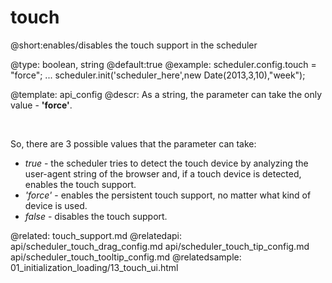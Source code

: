 touch
=============
@short:enables/disables the touch support in the scheduler
	

@type: boolean, string
@default:true
@example:
scheduler.config.touch = "force";
...
scheduler.init('scheduler_here',new Date(2013,3,10),"week");

@template:	api_config
@descr:
As a string, the parameter can take the only value - **'force'**.

<br>

So, there are 3 possible values that the parameter can take:

- *true* - the scheduler tries to detect the touch device by analyzing the user-agent string of the browser and, if a  touch device is detected, enables the touch support.
- *'force'* - enables the persistent touch support, no matter what kind of device is used.
- *false* - disables the touch support.

@related:
	touch_support.md
@relatedapi:
	api/scheduler_touch_drag_config.md
    api/scheduler_touch_tip_config.md
    api/scheduler_touch_tooltip_config.md
@relatedsample:
	01_initialization_loading/13_touch_ui.html
    
    
